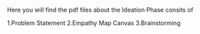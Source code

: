 Here you will find the pdf files about the Ideation Phase consits of

1.Problem Statement
2.Empathy Map Canvas
3.Brainstorming
